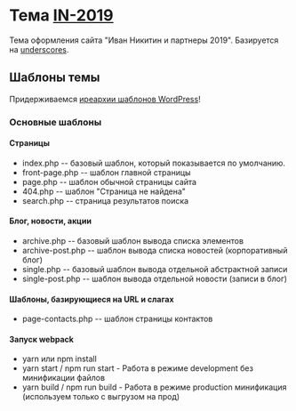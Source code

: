 # Тема [IN-2019](https://ivannikitin.com/)

Тема оформления сайта "Иван Никитин и партнеры 2019". Базируется на [underscores](UNDERSCORES.md).


## Шаблоны темы
Придерживаемся [иреархии шаблонов WordPress](https://codex.wordpress.org/%D0%98%D0%B5%D1%80%D0%B0%D1%80%D1%85%D0%B8%D1%8F_%D1%88%D0%B0%D0%B1%D0%BB%D0%BE%D0%BD%D0%BE%D0%B2)!

### Основные шаблоны
#### Страницы
* index.php -- базовый шаблон, который показывается по умолчанию.
* front-page.php -- шаблон главной страницы
* page.php -- шаблон обычной страницы сайта
* 404.php -- шаблон "Страница не найдена"
* search.php -- страница результатов поиска

#### Блог, новости, акции
* archive.php -- базовый шаблон вывода списка элементов
* archive-post.php -- шаблон вывода списка новостей (корпоративный блог)
* single.php -- базовый шаблон вывода отдельной абстрактной записи
* single-post.php -- шаблон вывода отдельной новости (записи в блог)

#### Шаблоны, базирующиеся на URL и слагах
* page-contacts.php -- шаблон страницы контактов

#### Запуск webpack
* yarn или npm install
* yarn start / npm run start - Работа в режиме development без минификации файлов
* yarn build / npm run build - Работа в режиме production минификация (используем только с выгрузом на прод)
